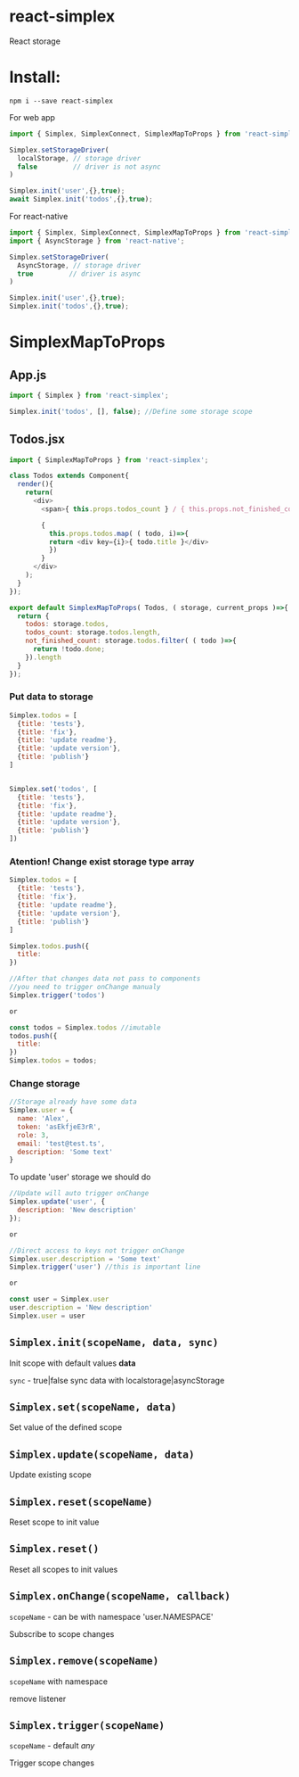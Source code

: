 # react-simplex
React storage

# Install:
```
npm i --save react-simplex
```

For web app
```javascript
import { Simplex, SimplexConnect, SimplexMapToProps } from 'react-simplex';

Simplex.setStorageDriver(
  localStorage, // storage driver
  false         // driver is not async
)

Simplex.init('user',{},true);
await Simplex.init('todos',{},true);

```


For react-native
```javascript
import { Simplex, SimplexConnect, SimplexMapToProps } from 'react-simplex';
import { AsyncStorage } from 'react-native';

Simplex.setStorageDriver(
  AsyncStorage, // storage driver
  true         // driver is async
)

Simplex.init('user',{},true);
Simplex.init('todos',{},true);

```
# SimplexMapToProps

## App.js

```javascript
import { Simplex } from 'react-simplex';

Simplex.init('todos', [], false); //Define some storage scope
```


## Todos.jsx
```javascript
import { SimplexMapToProps } from 'react-simplex';

class Todos extends Component{
  render(){
    return(
      <div>
        <span>{ this.props.todos_count } / { this.props.not_finished_count }</span>

        {
          this.props.todos.map( ( todo, i)=>{
          return <div key={i}>{ todo.title }</div>
          })
        }
      </div>
    );
  }
});

export default SimplexMapToProps( Todos, ( storage, current_props )=>{
  return {
    todos: storage.todos,
    todos_count: storage.todos.length,
    not_finished_count: storage.todos.filter( ( todo )=>{
      return !todo.done;
    }).length
  }
});
```


### Put data to storage

```javascript
Simplex.todos = [
  {title: 'tests'},
  {title: 'fix'},
  {title: 'update readme'},
  {title: 'update version'},
  {title: 'publish'}
]


Simplex.set('todos', [
  {title: 'tests'},
  {title: 'fix'},
  {title: 'update readme'},
  {title: 'update version'},
  {title: 'publish'}
])
```
### Atention! Change exist storage type array
```javascript
Simplex.todos = [
  {title: 'tests'},
  {title: 'fix'},
  {title: 'update readme'},
  {title: 'update version'},
  {title: 'publish'}
]

Simplex.todos.push({
  title:
})

//After that changes data not pass to components
//you need to trigger onChange manualy
Simplex.trigger('todos')

or

const todos = Simplex.todos //imutable
todos.push({
  title:
})
Simplex.todos = todos;
```


### Change storage

```javascript
//Storage already have some data
Simplex.user = {
  name: 'Alex',
  token: 'asEkfjeE3rR',
  role: 3,
  email: 'test@test.ts',
  description: 'Some text'
}
```

To update 'user' storage we should do

```javascript
//Update will auto trigger onChange
Simplex.update('user', {
  description: 'New description'
});

or

//Direct access to keys not trigger onChange
Simplex.user.description = 'Some text'
Simplex.trigger('user') //this is important line

or

const user = Simplex.user
user.description = 'New description'
Simplex.user = user

```

## `Simplex.init(scopeName, data, sync)`
Init scope with default values **data**

`sync` - true|false  sync data with localstorage|asyncStorage


## `Simplex.set(scopeName, data)`

Set value of the defined scope

## `Simplex.update(scopeName, data)`

Update existing scope

## `Simplex.reset(scopeName)`

Reset scope to init value

## `Simplex.reset()`

Reset all scopes to init values

## `Simplex.onChange(scopeName, callback)`

`scopeName` - can be with namespace 'user.NAMESPACE'

Subscribe to scope changes

## `Simplex.remove(scopeName)`

`scopeName` with namespace

remove listener 

## `Simplex.trigger(scopeName)`

`scopeName` - default *any*

Trigger scope changes